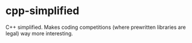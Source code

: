 # cpp-simplified
C++ simplified.  Makes coding competitions (where prewritten libraries are legal) way more interesting.
